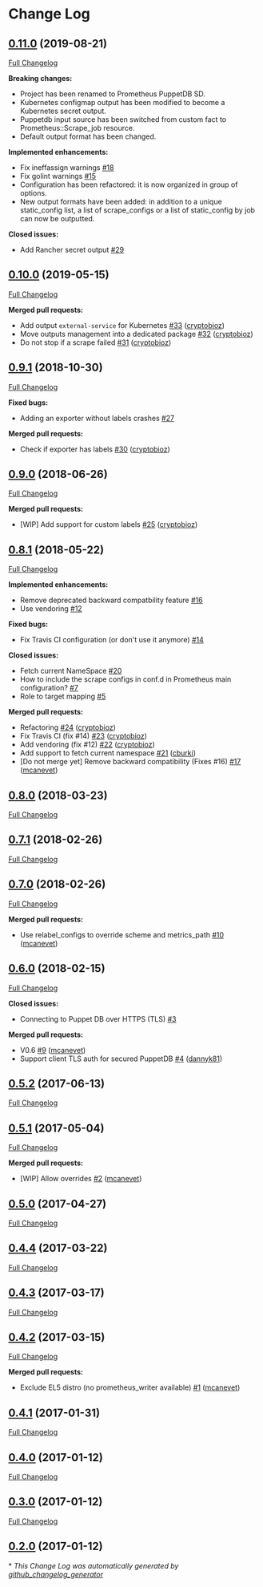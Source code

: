 # Change Log

## [0.11.0](https://github.com/camptocamp/prometheus-puppetdb/tree/0.11.0) (2019-08-21)
[Full Changelog](https://github.com/camptocamp/prometheus-puppetdb/compare/0.10.0...0.11.0)

**Breaking changes:**
- Project has been renamed to Prometheus PuppetDB SD.
- Kubernetes configmap output has been modified to become a Kubernetes secret output.
- Puppetdb input source has been switched from custom fact to Prometheus::Scrape_job resource.
- Default output format has been changed.

**Implemented enhancements:**

- Fix ineffassign warnings [\#18](https://github.com/camptocamp/prometheus-puppetdb/issues/18)
- Fix golint warnings [\#15](https://github.com/camptocamp/prometheus-puppetdb/issues/15)
- Configuration has been refactored: it is now organized in group of options.
- New output formats have been added: in addition to a unique static_config list, a list of scrape_configs or a list of static_config by job can now be outputted.

**Closed issues:**

- Add Rancher secret output [\#29](https://github.com/camptocamp/prometheus-puppetdb/issues/29)

## [0.10.0](https://github.com/camptocamp/prometheus-puppetdb/tree/0.10.0) (2019-05-15)
[Full Changelog](https://github.com/camptocamp/prometheus-puppetdb/compare/0.9.1...0.10.0)

**Merged pull requests:**

- Add output `external-service` for Kubernetes [\#33](https://github.com/camptocamp/prometheus-puppetdb/pull/33) ([cryptobioz](https://github.com/cryptobioz))
- Move outputs management into a dedicated package [\#32](https://github.com/camptocamp/prometheus-puppetdb/pull/32) ([cryptobioz](https://github.com/cryptobioz))
- Do not stop if a scrape failed [\#31](https://github.com/camptocamp/prometheus-puppetdb/pull/31) ([cryptobioz](https://github.com/cryptobioz))

## [0.9.1](https://github.com/camptocamp/prometheus-puppetdb/tree/0.9.1) (2018-10-30)
[Full Changelog](https://github.com/camptocamp/prometheus-puppetdb/compare/0.9.0...0.9.1)

**Fixed bugs:**

- Adding an exporter without labels crashes [\#27](https://github.com/camptocamp/prometheus-puppetdb/issues/27)

**Merged pull requests:**

- Check if exporter has labels [\#30](https://github.com/camptocamp/prometheus-puppetdb/pull/30) ([cryptobioz](https://github.com/cryptobioz))

## [0.9.0](https://github.com/camptocamp/prometheus-puppetdb/tree/0.9.0) (2018-06-26)
[Full Changelog](https://github.com/camptocamp/prometheus-puppetdb/compare/0.8.1...0.9.0)

**Merged pull requests:**

- \[WIP\] Add support for custom labels [\#25](https://github.com/camptocamp/prometheus-puppetdb/pull/25) ([cryptobioz](https://github.com/cryptobioz))

## [0.8.1](https://github.com/camptocamp/prometheus-puppetdb/tree/0.8.1) (2018-05-22)
[Full Changelog](https://github.com/camptocamp/prometheus-puppetdb/compare/0.8.0...0.8.1)

**Implemented enhancements:**

- Remove deprecated backward compatbility feature [\#16](https://github.com/camptocamp/prometheus-puppetdb/issues/16)
- Use vendoring [\#12](https://github.com/camptocamp/prometheus-puppetdb/issues/12)

**Fixed bugs:**

- Fix Travis CI configuration \(or don't use it anymore\) [\#14](https://github.com/camptocamp/prometheus-puppetdb/issues/14)

**Closed issues:**

- Fetch current NameSpace [\#20](https://github.com/camptocamp/prometheus-puppetdb/issues/20)
- How to include the scrape configs in conf.d in Prometheus main configuration? [\#7](https://github.com/camptocamp/prometheus-puppetdb/issues/7)
- Role to target mapping [\#5](https://github.com/camptocamp/prometheus-puppetdb/issues/5)

**Merged pull requests:**

- Refactoring [\#24](https://github.com/camptocamp/prometheus-puppetdb/pull/24) ([cryptobioz](https://github.com/cryptobioz))
- Fix Travis CI \(fix \#14\) [\#23](https://github.com/camptocamp/prometheus-puppetdb/pull/23) ([cryptobioz](https://github.com/cryptobioz))
- Add vendoring \(fix \#12\) [\#22](https://github.com/camptocamp/prometheus-puppetdb/pull/22) ([cryptobioz](https://github.com/cryptobioz))
- Add support to fetch current namespace [\#21](https://github.com/camptocamp/prometheus-puppetdb/pull/21) ([cburki](https://github.com/cburki))
- \[Do not merge yet\] Remove backward compatibility \(Fixes \#16\) [\#17](https://github.com/camptocamp/prometheus-puppetdb/pull/17) ([mcanevet](https://github.com/mcanevet))

## [0.8.0](https://github.com/camptocamp/prometheus-puppetdb/tree/0.8.0) (2018-03-23)
[Full Changelog](https://github.com/camptocamp/prometheus-puppetdb/compare/0.7.1...0.8.0)

## [0.7.1](https://github.com/camptocamp/prometheus-puppetdb/tree/0.7.1) (2018-02-26)
[Full Changelog](https://github.com/camptocamp/prometheus-puppetdb/compare/0.7.0...0.7.1)

## [0.7.0](https://github.com/camptocamp/prometheus-puppetdb/tree/0.7.0) (2018-02-26)
[Full Changelog](https://github.com/camptocamp/prometheus-puppetdb/compare/0.6.0...0.7.0)

**Merged pull requests:**

- Use relabel\_configs to override scheme and metrics\_path [\#10](https://github.com/camptocamp/prometheus-puppetdb/pull/10) ([mcanevet](https://github.com/mcanevet))

## [0.6.0](https://github.com/camptocamp/prometheus-puppetdb/tree/0.6.0) (2018-02-15)
[Full Changelog](https://github.com/camptocamp/prometheus-puppetdb/compare/0.5.2...0.6.0)

**Closed issues:**

- Connecting to Puppet DB over HTTPS \(TLS\) [\#3](https://github.com/camptocamp/prometheus-puppetdb/issues/3)

**Merged pull requests:**

- V0.6 [\#9](https://github.com/camptocamp/prometheus-puppetdb/pull/9) ([mcanevet](https://github.com/mcanevet))
- Support client TLS auth for secured PuppetDB [\#4](https://github.com/camptocamp/prometheus-puppetdb/pull/4) ([dannyk81](https://github.com/dannyk81))

## [0.5.2](https://github.com/camptocamp/prometheus-puppetdb/tree/0.5.2) (2017-06-13)
[Full Changelog](https://github.com/camptocamp/prometheus-puppetdb/compare/0.5.1...0.5.2)

## [0.5.1](https://github.com/camptocamp/prometheus-puppetdb/tree/0.5.1) (2017-05-04)
[Full Changelog](https://github.com/camptocamp/prometheus-puppetdb/compare/0.5.0...0.5.1)

**Merged pull requests:**

- \[WIP\] Allow overrides [\#2](https://github.com/camptocamp/prometheus-puppetdb/pull/2) ([mcanevet](https://github.com/mcanevet))

## [0.5.0](https://github.com/camptocamp/prometheus-puppetdb/tree/0.5.0) (2017-04-27)
[Full Changelog](https://github.com/camptocamp/prometheus-puppetdb/compare/0.4.4...0.5.0)

## [0.4.4](https://github.com/camptocamp/prometheus-puppetdb/tree/0.4.4) (2017-03-22)
[Full Changelog](https://github.com/camptocamp/prometheus-puppetdb/compare/0.4.3...0.4.4)

## [0.4.3](https://github.com/camptocamp/prometheus-puppetdb/tree/0.4.3) (2017-03-17)
[Full Changelog](https://github.com/camptocamp/prometheus-puppetdb/compare/0.4.2...0.4.3)

## [0.4.2](https://github.com/camptocamp/prometheus-puppetdb/tree/0.4.2) (2017-03-15)
[Full Changelog](https://github.com/camptocamp/prometheus-puppetdb/compare/0.4.1...0.4.2)

**Merged pull requests:**

- Exclude EL5 distro \(no prometheus\_writer available\) [\#1](https://github.com/camptocamp/prometheus-puppetdb/pull/1) ([mcanevet](https://github.com/mcanevet))

## [0.4.1](https://github.com/camptocamp/prometheus-puppetdb/tree/0.4.1) (2017-01-31)
[Full Changelog](https://github.com/camptocamp/prometheus-puppetdb/compare/0.4.0...0.4.1)

## [0.4.0](https://github.com/camptocamp/prometheus-puppetdb/tree/0.4.0) (2017-01-12)
[Full Changelog](https://github.com/camptocamp/prometheus-puppetdb/compare/0.3.0...0.4.0)

## [0.3.0](https://github.com/camptocamp/prometheus-puppetdb/tree/0.3.0) (2017-01-12)
[Full Changelog](https://github.com/camptocamp/prometheus-puppetdb/compare/0.2.0...0.3.0)

## [0.2.0](https://github.com/camptocamp/prometheus-puppetdb/tree/0.2.0) (2017-01-12)


\* *This Change Log was automatically generated by [github_changelog_generator](https://github.com/skywinder/Github-Changelog-Generator)*
